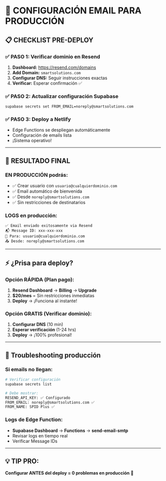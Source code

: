 # 🚀 CONFIGURACIÓN EMAIL PARA PRODUCCIÓN

## 📋 CHECKLIST PRE-DEPLOY

### ✅ **PASO 1: Verificar dominio en Resend**
1. **Dashboard:** https://resend.com/domains
2. **Add Domain:** `smartsolutions.com`
3. **Configurar DNS:** Seguir instrucciones exactas
4. **Verificar:** Esperar confirmación ✅

### ✅ **PASO 2: Actualizar configuración Supabase**
```bash
supabase secrets set FROM_EMAIL=noreply@smartsolutions.com
```

### ✅ **PASO 3: Deploy a Netlify**
- Edge Functions se despliegan automáticamente
- Configuración de emails lista
- ¡Sistema operativo!

---

## 🎯 **RESULTADO FINAL**

### **EN PRODUCCIÓN podrás:**
- ✅ Crear usuario con `usuario@cualquierdominio.com`
- ✅ Email automático de bienvenida
- ✅ Desde `noreply@smartsolutions.com`
- ✅ Sin restricciones de destinatarios

### **LOGS en producción:**
```
✅ Email enviado exitosamente via Resend
📬 Message ID: xxx-xxx-xxx
📧 Para: usuario@cualquierdominio.com
📤 Desde: noreply@smartsolutions.com
```

---

## ⚡ **¿Prisa para deploy?**

### **Opción RÁPIDA (Plan pago):**
1. **Resend Dashboard** → **Billing** → **Upgrade**
2. **$20/mes** = Sin restricciones inmediatas
3. **Deploy** → ¡Funciona al instante!

### **Opción GRATIS (Verificar dominio):**
1. **Configurar DNS** (10 min)
2. **Esperar verificación** (1-24 hrs)
3. **Deploy** → ¡100% profesional!

---

## 🔧 **Troubleshooting producción**

### **Si emails no llegan:**
```bash
# Verificar configuración
supabase secrets list

# Debe mostrar:
RESEND_API_KEY: ✅ Configurado
FROM_EMAIL: noreply@smartsolutions.com ✅
FROM_NAME: SPID Plus ✅
```

### **Logs de Edge Function:**
- **Supabase Dashboard** → **Functions** → **send-email-smtp**
- Revisar logs en tiempo real
- Verificar Message IDs

---

## 💡 **TIP PRO:**

**Configurar ANTES del deploy = 0 problemas en producción** 🚀
